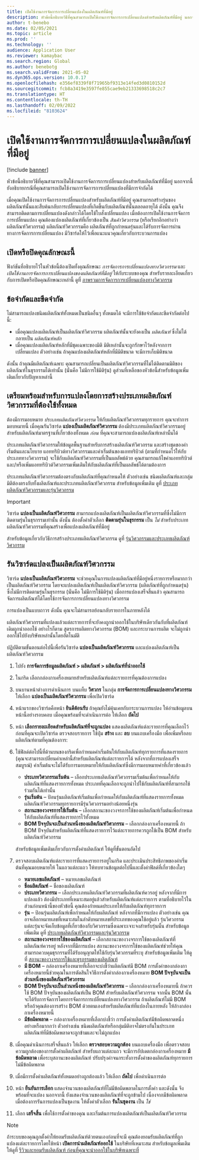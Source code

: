 ```yaml
---
title: เปิดใช้งานการจัดการการเปลี่ยนแปลงในผลิตภัณฑ์ที่มีอยู่
description: หัวข้อนี้อธิบายวิธีที่คุณสามารถเปิดใช้งานการจัดการการเปลี่ยนแปลงสำหรับผลิตภัณฑ์ที่มีอยู่ นอกจากนี้ ยังอธิบายกรณีที่คุณสามารถเปิดใช้งานการจัดการการเปลี่ยนแปลงที่มีการจํากัดได้
author: t-benebo
ms.date: 02/05/2021
ms.topic: article
ms.prod: ''
ms.technology: ''
audience: Application User
ms.reviewer: kamaybac
ms.search.region: Global
ms.author: benebotg
ms.search.validFrom: 2021-05-02
ms.dyn365.ops.version: 10.0.17
ms.openlocfilehash: e356ef8339f8f71965bf9313e14fed3d0810152d
ms.sourcegitcommit: fcb8a3419e3597fe855cae9eb21333698518c2c7
ms.translationtype: HT
ms.contentlocale: th-TH
ms.lasthandoff: 02/09/2022
ms.locfileid: "8103624"
---
```

# <a name="enable-change-management-on-existing-products"></a>เปิดใช้งานการจัดการการเปลี่ยนแปลงในผลิตภัณฑ์ที่มีอยู่

[!include [banner](../../includes/banner.md)]

หัวข้อนี้อธิบายวิธีที่คุณสามารถเปิดใช้งานการจัดการการเปลี่ยนแปลงสำหรับผลิตภัณฑ์ที่มีอยู่ นอกจากนี้ ยังอธิบายกรณีที่คุณสามารถเปิดใช้งานการจัดการการเปลี่ยนแปลงที่มีการจํากัดได้

เมื่อคุณเปิดใช้งานการจัดการการเปลี่ยนแปลงสำหรับผลิตภัณฑ์ที่มีอยู่ คุณสามารถสร้างรุ่นของผลิตภัณฑ์นั้นและสืบค้นกลับการเปลี่ยนแปลงที่เกิดขึ้นกับผลิตภัณฑ์นั้นตลอดอายุได้ ดังนั้น คุณจึงสามารถติดตามการเปลี่ยนแปลงดังกล่าวได้โดยใช้ใบสั่งเปลี่ยนแปลง เมื่อต้องการเปิดใช้งานการจัดการการเปลี่ยนแปลง คุณต้องแปลงผลิตภัณฑ์ที่เกี่ยวข้องเป็น *สินค้าวิศวกรรม* (หรือเรียกอีกอย่างว่า ผลิตภัณฑ์วิศวกรรม) ผลิตภัณฑ์วิศวกรรมคือ ผลิตภัณฑ์ที่ถูกกำหนดรุ่นและได้รับการจัดการผ่านทางการจัดการการเปลี่ยนแปลง มีวิซาร์ดให้ไว้เพื่อแนะแนวคุณเกี่ยวกับกระบวนการแปลง

## <a name="turn-this-feature-on-or-off"></a>เปิดหรือปิดคุณลักษณะนี้

ฟังก์ชันที่อธิบายไว้ในหัวข้อนี้ต้องเปิดทั้งคุณลักษณะ *การจัดการการเปลี่ยนแปลงทางวิศวกรรม* และ *เปิดใช้งานการจัดการการเปลี่ยนแปลงของผลิตภัณฑ์ที่มีอยู่* ให้กับระบบของคุณ สำหรับรายละเอียดเกี่ยวกับการเปิดหรือปิดคุณลักษณะเหล่านี้ ดูที่ [ภาพรวมการจัดการการเปลี่ยนแปลงทางวิศวกรรม](product-engineering-overview.md)

## <a name="restrictions-and-limitations"></a>ข้อจํากัดและขีดจํากัด

ไม่สามารถแปลงชนิดผลิตภัณฑ์ทั้งหมดเป็นชนิดอื่นๆ ทั้งหมดได้ จะมีการใช้ข้อจํากัดและขีดจํากัดต่อไปนี้:

- เมื่อคุณแปลงผลิตภัณฑ์เป็นผลิตภัณฑ์วิศวกรรม ผลิตภัณฑ์นั้นจะยังคงเป็น *ผลิตภัณฑ์* ซึ่งไม่ได้กลายเป็น *ผลิตภัณฑ์หลัก*
- เมื่อคุณแปลงผลิตภัณฑ์หลักที่มีชุดเฉพาะของมิติ มิติเหล่านั้นจะถูกรักษาไว้หลังจากการเปลี่ยนแปลง ตัวอย่างเช่น ถ้าคุณแปลงผลิตภัณฑ์หลักที่มีมิติขนาด จะมีการเก็บมิติขนาด

ดังนั้น ถ้าคุณมีผลิตภัณฑ์เฉพาะ คุณสามารถเปลี่ยนเป็นผลิตภัณฑ์วิศวกรรมที่ไม่ได้ติดตามมิติของผลิตภัณฑ์ในธุรกรรมได้เท่านั้น (นั่นคือ ไม่มีการใช้มิติรุ่น) ดูส่วนที่เหลือของหัวข้อนี้สำหรับข้อมูลเพิ่มเติมเกี่ยวกับปัญหาเหล่านี้

## <a name="prepare-for-conversion-by-creating-all-required-engineering-product-categories"></a>เตรียมพร้อมสำหรับการแปลงโดยการสร้างประเภทผลิตภัณฑ์วิศวกรรมที่ต้องใช้ทั้งหมด

ต้องมีการมอบหมาย *ประเภทผลิตภัณฑ์วิศวกรรม* ให้กับผลิตภัณฑ์วิศวกรรมทุกรายการ คุณจะทำการมอบหมายนี้ เมื่อคุณรันวิซาร์ด **แปลงเป็นผลิตภัณฑ์วิศวกรรม** ต้องมีประเภทผลิตภัณฑ์วิศวกรรมอยู่สำหรับผลิตภัณฑ์มาตรฐานที่เกี่ยวข้องทั้งหมด *ก่อน* ที่คุณจะสามารถแปลงผลิตภัณฑ์เหล่านั้นได้

ประเภทผลิตภัณฑ์วิศวกรรมให้ข้อมูลพื้นฐานสำหรับการสร้างผลิตภัณฑ์วิศวกรรม และสร้างชุดของค่าเริ่มต้นและนโยบาย แอททริบิวต์ทางวิศวกรรมและค่าเริ่มต้นของแอททริบิวต์ (ตามที่กําหนดไว้ให้กับประเภททางวิศวกรรม) จะใช้กับผลิตภัณฑ์วิศวกรรมที่เป็นผลลัพธ์ด้วย คุณสามารถแก้ไขค่าแอททริบิวต์และ/หรือเพิ่มแอททริบิวต์วิศวกรรมเพิ่มเติมให้กับผลิตภัณฑ์ที่เป็นผลลัพธ์ได้ตามต้องการ

ประเภทผลิตภัณฑ์วิศวกรรมต้องตรงกับผลิตภัณฑ์ที่คุณกำหนดให้ ตัวอย่างเช่น ชนิดผลิตภัณฑ์และกลุ่มมิติต้องตรงกับทั้งผลิตภัณฑ์และประเภทผลิตภัณฑ์วิศวกรรม สำหรับข้อมูลเพิ่มเติม ดูที่ [ประเภทผลิตภัณฑ์วิศวกรรมและรุ่นวิศวกรรม](engineering-versions-product-category.md)

> [!IMPORTANT]
> วิซาร์ด **แปลงเป็นผลิตภัณฑ์วิศวกรรม** สามารถแปลงผลิตภัณฑ์เป็นผลิตภัณฑ์วิศวกรรมที่ซึ่งไม่มีการติดตามรุ่นในธุรกรรมเท่านั้น ดังนั้น ต้องตั้งค่าตัวเลือก **ติดตามรุ่นในธุรกรรม** เป็น *ไม่* สำหรับประเภทผลิตภัณฑ์วิศวกรรมที่คุณสร้างเพื่อแปลงผลิตภัณฑ์ที่มีอยู่

สำหรับข้อมูลเกี่ยวกับวิธีการสร้างประเภทผลิตภัณฑ์วิศวกรรม ดูที่ [รุ่นวิศวกรรมและประเภทผลิตภัณฑ์วิศวกรรม](engineering-versions-product-category.md)

## <a name="run-the-convert-to-engineering-product-wizard"></a>รันวิซาร์ดแปลงเป็นผลิตภัณฑ์วิศวกรรม

วิซาร์ด **แปลงเป็นผลิตภัณฑ์วิศวกรรม** จะช่วยคุณในการแปลงผลิตภัณฑ์ที่มีอยู่หนึ่งรายการหรือมากกว่า เป็นผลิตภัณฑ์วิศวกรรม โดยจะแปลงผลิตภัณฑ์เป็นผลิตภัณฑ์วิศวกรรม (ผลิตภัณฑ์ที่ถูกกำหนดรุ่น) ซึ่งไม่มีการติดตามรุ่นในธุรกรรม (นั่นคือ ไม่มีการใช้มิติรุ่น) เมื่อการแปลงเสร็จสิ้นแล้ว คุณสามารถจัดการผลิตภัณฑ์ได้โดยใช้การจัดการการเปลี่ยนแปลงทางวิศวกรรม

การแปลงเป็นแบบถาวร ดังนั้น คุณจะไม่สามารถย้อนกลับรายการในภายหลังได้ 

ผลิตภัณฑ์วิศวกรรมที่แปลงแล้วแต่ละรายการที่จะยังคงถูกนำออกใช้ในบริษัทเดียวกันกับที่ผลิตภัณฑ์เดิมถูกนำออกใช้ อย่างไรก็ตาม สูตรการผลิตทางวิศวกรรม (BOM) และกระบวนการผลิต จะไม่ถูกนำออกใช้ไปยังบริษัทเหล่านั้นโดยอัตโนมัติ

ปฏิบัติตามขั้นตอนต่อไปนี้เพื่อรันวิซาร์ด **แปลงเป็นผลิตภัณฑ์วิศวกรรม** และแปลงผลิตภัณฑ์เป็นผลิตภัณฑ์วิศวกรรม

1. ไปยัง **การจัดการข้อมูลผลิตภัณฑ์ \> ผลิตภัณฑ์ \> ผลิตภัณฑ์ที่นำออกใช้**
1. ในกริด เลือกกล่องกาเครื่องหมายสำหรับผลิตภัณฑ์แต่ละรายการที่คุณต้องการแปลง
1. บนบานหน้าต่างการดำเนินการ บนแท็บ **วิศวกร** ในกลุ่ม **การจัดการการเปลี่ยนแปลงทางวิศวกรรม** ให้เลือก **แปลงเป็นผลิตภัณฑ์วิศวกรรม** เพื่อเปิดวิซาร์ด
1. หน้าแรกของวิซาร์ดคือหน้า **ยินดีต้อนรับ** ถ้าคุณยังไม่คุ้นเคยกับกระบวนการแปลง ให้อ่านข้อมูลบนหน้านี้อย่างรอบคอบ เมื่อคุณพร้อมที่จะดำเนินการต่อ ให้เลือก **ถัดไป**
1. หน้า **เลือกรายละเอียดสำหรับผลิตภัณฑ์ที่จะถูกแปลง** แสดงผลิตภัณฑ์แต่ละรายการที่คุณเลือกไว้ก่อนที่คุณจะเปิดวิซาร์ด ตรวจสอบรายการ ใช้ปุ่ม **สร้าง** และ **ลบ** บนแถบเครื่องมือ เพื่อเพิ่มหรือลบผลิตภัณฑ์ตามที่คุณต้องการ:
1. ใช้ฟิลด์ต่อไปนี้ที่ด้านบนของกริดเพื่อกําหนดค่าเริ่มต้นให้กับผลิตภัณฑ์ทุกรายการที่แสดงรายการ (คุณจะสามารถเปลี่ยนค่าเหล่านี้สำหรับผลิตภัณฑ์แต่ละรายการได้ หลังจากที่การแปลงเสร็จสมบูรณ์) ค่าเริ่มต้นจะไม่ได้รับการมอบหมายให้กับผลิตภัณฑ์ซึ่งมีการมอบหมายค่าที่เกี่ยวข้องแล้ว

    - **ประเภทวิศวกรรมเริ่มต้น** – เลือกประเภทผลิตภัณฑ์วิศวกรรมเริ่มต้นเพื่อกําหนดให้กับผลิตภัณฑ์ที่แสดงรายการทั้งหมด ประเภทที่คุณเลือกจะถูกนำไปใช้กับผลิตภัณฑ์ที่สามารถใช้ร่วมกันได้เท่านั้น
    - **รุ่นเริ่มต้น** – ป้อนรุ่นผลิตภัณฑ์เริ่มต้นเพื่อกําหนดให้กับผลิตภัณฑ์ที่แสดงรายการทั้งหมด ผลิตภัณฑ์วิศวกรรมทุกรายการมีรุ่นวิศวกรรมอย่างน้อยหนึ่งรุ่น
    - **สถานะของวงจรการใช้เริ่มต้น** – เลือกสถานะของวงจรการใช้ของผลิตภัณฑ์เริ่มต้นเพื่อกําหนดให้กับผลิตภัณฑ์ที่แสดงรายการไว้ทั้งหมด
    - **BOM ปัจจุบันจะเป็นส่วนหนึ่งของผลิตภัณฑ์วิศวกรรม** – เลือกกล่องกาเครื่องหมายนี้ ถ้า BOM ปัจจุบันสำหรับผลิตภัณฑ์ที่แสดงรายการไว้แต่ละรายการควรถูกใช้เป็น BOM สำหรับผลิตภัณฑ์วิศวกรรม

    สำหรับข้อมูลเพิ่มเติมเกี่ยวกับการตั้งค่าผลิตภัณฑ์ ให้ดูที่ขั้นตอนถัดไป

1. ตรวจสอบผลิตภัณฑ์แต่ละรายการที่แสดงรายการอยู่ในกริด และประเมินประสิทธิภาพของค่าเริ่มต้นที่คุณมอบหมายให้ ในแถวแต่ละแถว ให้ทบทวนข้อมูลต่อไปนี้และตั้งค่าฟิลด์ที่เกี่ยวข้องใดๆ

    - **หมายเลขผลิตภัณฑ์** – หมายเลขผลิตภัณฑ์
    - **ชื่อผลิตภัณฑ์** – ชื่อของผลิตภัณฑ์
    - **ประเภทวิศวกรรม** – เลือกประเภทผลิตภัณฑ์วิศวกรรมที่ผลิตภัณฑ์ควรอยู่ หลังจากที่มีการแปลงแล้ว ต้องมีประเภทที่เหมาะสมอยู่แล้วสำหรับผลิตภัณฑ์แต่ละรายการ ตามที่อธิบายไว้ในส่วนก่อนหน้านี้ของหัวข้อนี้ คุณต้องกําหนดประเภทให้กับผลิตภัณฑ์ทุกรายการ
    - **รุ่น** – ป้อนรุ่นผลิตภัณฑ์เพื่อกําหนดให้กับผลิตภัณฑ์ หลังจากที่มีการแปลง ตัวอย่างเช่น คุณอาจเลือกหมายเลขที่เหมาะสมในลำดับหมายเลขที่ประเภทของคุณใช้อยู่แล้ว รุ่นวิศวกรรมแต่ละรุ่นจะจัดเก็บข้อมูลที่เกี่ยวข้องกับวิศวกรรมซึ่งเฉพาะเจาะจงสำหรับรุ่นนั้น สำหรับข้อมูลเพิ่มเติม ดูที่ [ประเภทผลิตภัณฑ์วิศวกรรมและรุ่นวิศวกรรม](engineering-versions-product-category.md)
    - **สถานะของวงจรการใช้ของผลิตภัณฑ์** – เลือกสถานะของวงจรการใช้ของผลิตภัณฑ์ที่ผลิตภัณฑ์ควรอยู่ หลังจากที่มีการแปลง สถานะของวงจรการใช้ของผลิตภัณฑ์ช่วยให้คุณสามารถควบคุมธุรกรรมที่ได้รับอนุญาตให้ใช้กับรุ่นวิศวกรรมที่ระบุ สำหรับข้อมูลเพิ่มเติม ให้ดูที่ [สถานะของวงจรการใช้และธุรกรรมของผลิตภัณฑ์](product-lifecycle-state-transactions.md)
    - **มี BOM** – กล่องกาเครื่องหมายที่เลือกจะบ่งชี้ว่าผลิตภัณฑ์มี BOM การตั้งค่าของกล่องกาเครื่องหมายนี้ช่วยคุณในการตัดสินใจวิธีการตั้งค่ากล่องกาเครื่องหมาย **BOM ปัจจุบันจะเป็นส่วนหนึ่งของผลิตภัณฑ์วิศวกรรม**
    - **BOM ปัจจุบันจะเป็นส่วนหนึ่งของผลิตภัณฑ์วิศวกรรม** – เลือกกล่องกาเครื่องหมายนี้ ถ้าควรใช้ BOM ปัจจุบันของผลิตภัณฑ์เป็น BOM สำหรับผลิตภัณฑ์วิศวกรรม จากนั้น BOM นั้นจะได้รับการจัดการโดยการจัดการการเปลี่ยนแปลงทางวิศวกรรม ถ้าผลิตภัณฑ์ไม่มี BOM หรือถ้าคุณต้องการสร้าง BOM ด้วยตนเองสำหรับผลิตภัณฑ์ที่แปลงในภายหลัง ให้ล้างกล่องกาเครื่องหมายนี้
    - **มีข้อผิดพลาด** – กล่องกาเครื่องหมายที่เลือกบ่งชี้ว่า การตั้งค่าผลิตภัณฑ์มีข้อผิดพลาดหนึ่งอย่างหรือมากกว่า ตัวอย่างเช่น ชนิดผลิตภัณฑ์หรือกลุ่มมิติอาจไม่ตรงกันในประเภท ผลิตภัณฑ์ที่มีข้อผิดพลาดจะถูกข้ามและจะไม่ถูกแปลง

1. เมื่อคุณดำเนินการเสร็จสิ้นแล้ว ให้เลือก **ตรวจสอบความถูกต้อง** บนแถบเครื่องมือ เพื่อตรวจสอบความถูกต้องของการตั้งค่าผลิตภัณฑ์ สำหรับแถวแต่ละแถว จะมีการอัปเดตกล่องกาเครื่องหมาย **มีข้อผิดพลาด** เพื่อระบุสถานะของผลิตภัณฑ์ ปรับปรุงค่าจนกระทั่งการตั้งค่าของผลิตภัณฑ์ทุกรายการไม่มีข้อผิดพลาด
1. เมื่อมีการตั้งค่าผลิตภัณฑ์ทั้งหมดอย่างถูกต้องแล้ว ให้เลือก **ถัดไป** เพื่อดำเนินการต่อ
1. หน้า **ยืนยันการเลือก** แสดงจํานวนของผลิตภัณฑ์ที่ไม่มีข้อผิดพลาดในการตั้งค่า และดังนั้น จึงพร้อมที่จะแปลง นอกจากนี้ ยังแสดงจํานวนของผลิตภัณฑ์ที่จะถูกข้ามไป เนื่องจากมีข้อผิดพลาด เมื่อต้องการรันการแปลงเป็นชุดงาน ให้ตั้งค่าตัวเลือก **รันในชุดงาน** เป็น *ใช่*
1. เลือก **เสร็จสิ้น** เพื่อใช้การตั้งค่าของคุณ และเริ่มต้นการแปลงผลิตภัณฑ์เป็นผลิตภัณฑ์วิศวกรรม

> [!NOTE]
> ถ้าระบบของคุณถูกตั้งค่าให้ยอมรับผลิตภัณฑ์ด้วยตนเองก่อนที่จะมี คุณต้องยอมรับผลิตภัณฑ์ที่ถูกแปลงแต่ละรายการโดยใช้หน้า **เปิดการนำผลิตภัณฑ์ออกใช้** ในบริษัทที่เหมาะสม สำหรับข้อมูลเพิ่มเติม ให้ดูที่ [รีวิวและยอมรับผลิตภัณฑ์ ก่อนที่คุณจะนำออกใช้ในบริษัทเฉพาะที่](engineering-scenarios.md#accept)
